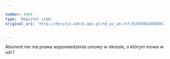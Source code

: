 ```yaml
---

number: 4364
type: 'Register item'
original_uri: 'http://decyzje.uokik.gov.pl/nd_wz_um.nsf/0/B5EB4295DD8C310BC1257B34002F3267?OpenDocument'


---
```


Abonent nie ma prawa wypowiedzenia umowy w okresie, o którym mowa w ust.1
